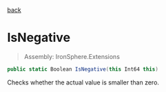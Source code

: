 ﻿

[back](/IronSphere.Extensions/types/LongExtension)

# IsNegative

> Assembly: IronSphere.Extensions

```csharp
public static Boolean IsNegative(this Int64 this)
```

Checks whether the actual value is smaller than zero.

 